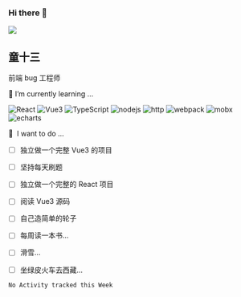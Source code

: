 ### Hi there 👋
![](https://github-readme-stats.vercel.app/api?username=Tongshisan&theme=dark)

## 童十三  
前端 bug 工程师



🌱 I’m currently learning ...

![React](https://img.shields.io/badge/React-React-blue)  ![Vue3](https://img.shields.io/badge/Vue3-Vue3-brightgreen)  ![TypeScript](https://img.shields.io/badge/TypeScript-TypeScript-blue)  ![nodejs](https://img.shields.io/badge/nodejs-nodejs-yellow)  ![http](https://img.shields.io/badge/http-http-blueviolet)  ![webpack](https://img.shields.io/badge/webpack-webpack-skyblue)
  ![mobx](https://img.shields.io/badge/mobx-mobx-red)  ![echarts](https://img.shields.io/badge/echarts-echarts-brightgreen)



:eyes: ​ I want to do ...

- [ ] 独立做一个完整 Vue3 的项目
- [ ] 坚持每天刷题
- [ ] 独立做一个完整的 React 项目
- [ ] 阅读 Vue3 源码
- [ ] 自己造简单的轮子
- [ ] 每周读一本书...
- [ ] 滑雪...
- [ ] 坐绿皮火车去西藏...



 <!--START_SECTION:waka-->
```text
No Activity tracked this Week
```
<!--END_SECTION:waka-->











<!--
**Tongshisan/Tongshisan** is a ✨ _special_ ✨ repository because its `README.md` (this file) appears on your GitHub profile.

Here are some ideas to get you started:

- 🔭 I’m currently working on ...
- 🌱 I’m currently learning ...
- 👯 I’m looking to collaborate on ...
- 🤔 I’m looking for help with ...
- 💬 Ask me about ...
- 📫 How to reach me: ...
- 😄 Pronouns: ...
- ⚡ Fun fact: ...
-->
